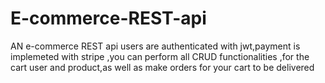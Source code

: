 # E-commerce-REST-api
AN e-commerce REST api users are authenticated with jwt,payment is  implemeted with stripe ,you can perform all CRUD functionalities ,for the cart user and product,as well as make orders for your cart to be delivered
